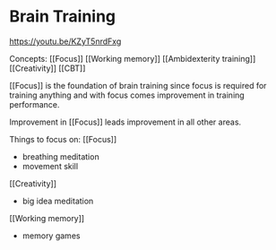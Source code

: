 # Brain Training
https://youtu.be/KZyT5nrdFxg

Concepts:
[[Focus]]
[[Working memory]]
[[Ambidexterity training]]
[[Creativity]]
[[CBT]]

[[Focus]] is the foundation of brain training since focus is required for training anything and with focus comes improvement in  training performance.

Improvement in [[Focus]] leads improvement in all other areas.

Things to focus on:
[[Focus]]
- breathing meditation
- movement skill

[[Creativity]]
- big idea meditation

[[Working memory]]
- memory games

